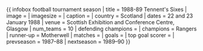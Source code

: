 {{ infobox football tournament season | title = 1988-89 Tennent's Sixes | image = | imagesize = | caption = | country = Scotland | dates = 22 and 23 January 1988 | venue = Scottish Exhibition and Conference Centre, Glasgow | num_teams = 10 | defending champions = | champions = Rangers | runner-up = Motherwell | matches = | goals = | top goal scorer = | prevseason = 1987–88 | nextseason = 1989–90 }}
